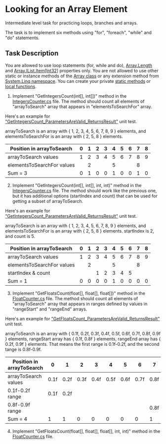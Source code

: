 # Looking for an Array Element

Intermediate level task for practicing loops, branches and arrays.

The task is to implement six methods using "for", "foreach", "while" and "do" statements.


## Task Description

You are allowed to use loop statements (for, while and do), [Array.Length](https://docs.microsoft.com/en-us/dotnet/api/system.array.length) and [Array.IList.Item[Int32]](https://docs.microsoft.com/en-us/dotnet/api/system.array.system-collections-ilist-item) properties only. You are not allowed to use other static or instance methods of the [Array class](https://docs.microsoft.com/en-us/dotnet/api/system.array?view=netcore-3.1) or any extension method from [System.Linq namespace](https://docs.microsoft.com/en-us/dotnet/api/system.linq). You can create your private [static methods](https://docs.microsoft.com/en-us/dotnet/csharp/programming-guide/classes-and-structs/static-classes-and-static-class-members) or [local functions](https://docs.microsoft.com/en-us/dotnet/csharp/programming-guide/classes-and-structs/local-functions).  

1. Implement "GetIntegersCount(int[], int[])" method in the [IntegersCounter.cs](LookingForArrayElements/IntegersCounter.cs) file. The method should count all elements of "arrayToSearch" array that appears in "elementsToSearchFor" array.  

Here's an example for ["GetIntegersCount_ParametersAreValid_ReturnsResult"](LookingForArrayElements.Tests/IntegersCounterTests.cs#L55) unit test.  

arrayToSearch is an array with { 1, 2, 3, 4, 5, 6, 7, 8, 9 } elements, and elementsToSearchFor is an array with { 2, 5, 8 } elements.  

| Position in arrayToSearch  | 0 | 1 | 2 | 3 | 4 | 5 | 6 | 7 | 8 |
|----------------------------|---|---|---|---|---|---|---|---|---|
| arrayToSearch values       | 1 | 2 | 3 | 4 | 5 | 6 | 7 | 8 | 9 |
| elementsToSearchFor values |   | 2 |   |   | 5 |   |   | 8 |   |
| Sum = 3                    | 0 | 1 | 0 | 0 | 1 | 0 | 0 | 1 | 0 |

2. Implement "GetIntegersCount(int[], int[], int, int)" method in the [IntegersCounter.cs](LookingForArrayElements/IntegersCounter.cs) file. The method should work like the previous one, but it has additional options (startIndex and count) that can be used for getting a subset of arrayToSearch.  

Here's an example for ["GetIntegersCount_ParametersAreValid_ReturnsResult"](LookingForArrayElements.Tests/IntegersCounterTests.cs#L136) unit test.  

arrayToSearch is an array with { 1, 2, 3, 4, 5, 6, 7, 8, 9 } elements, and elementsToSearchFor is an array with { 2, 5, 8 } elements. startIndex is 2, and count is 5.  

| Position in arrayToSearch  | 0 | 1 | 2 | 3 | 4 | 5 | 6 | 7 | 8 |
|----------------------------|---|---|---|---|---|---|---|---|---|
| arrayToSearch values       | 1 | 2 | 3 | 4 | 5 | 6 | 7 | 8 | 9 |
| elementsToSearchFor values |   | 2 |   |   | 5 |   |   | 8 |   |
| startIndex & count         |   |   | 1 | 2 | 3 | 4 | 5 |   |   |
| Sum = 1                    | 0 | 0 | 0 | 0 | 1 | 0 | 0 | 0 | 0 |

3. Implement "GetFloatsCount(float[], float[], float[])" method in the [FloatCounter.cs](LookingForArrayElements/FloatCounter.cs) file. The method should count all elements of "arrayToSearch" array that appears in ranges defined by values in "rangeStart" and "rangeEnd" arrays.  

Here's an example for ["GetFloatsCount_ParametersAreValid_ReturnsResult"](LookingForArrayElements.Tests/FloatCounterTests.cs#L92) unit test.  

arrayToSearch is an array with { 0.1f, 0.2f, 0.3f, 0.4f, 0.5f, 0.6f, 0.7f, 0.8f, 0.9f } elements, rangeStart array has { 0.1f, 0.8f } elements, rangeEnd array has { 0.2f, 0.9f } elements. That means the first range is 0.1f-0.2f, and the second tange is 0.8f-0.9f.  

| Position in arrayToSearch  |   0  |   1  |    2 |   3  |   4  |   5  |   6  |   7  |   8  |
|----------------------------|------|------|------|------|------|------|------|------|------|
| arrayToSearch values       | 0.1f | 0.2f | 0.3f | 0.4f | 0.5f | 0.6f | 0.7f | 0.8f | 0.9f |
| 0.1f-0.2f range            | 0.1f | 0.2f |      |      |      |      |      |      |      |
| 0.8f-0.9f range            |      |      |      |      |      |      |      | 0.8f | 0.9f |
| Sum = 4                    |   1  |   1  |   0  |   0  |   0  |   0  |   0  |   1  |   1  |

4. Implement "GetFloatsCount(float[], float[], float[], int, int)" method in the [FloatCounter.cs](LookingForArrayElements/FloatCounter.cs) file.  
